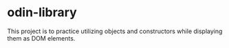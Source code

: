 # odin-library

This project is to practice utilizing objects and constructors while displaying them as DOM elements.